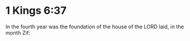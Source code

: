 # 1 Kings 6:37

In the fourth year was the foundation of the house of the LORD laid, in the month Zif: